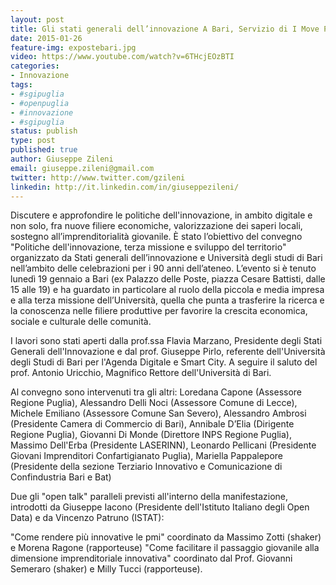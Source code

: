 ```yaml
---
layout: post
title: Gli stati generali dell’innovazione A Bari, Servizio di I Move Puglia
date: 2015-01-26
feature-img: expostebari.jpg
video: https://www.youtube.com/watch?v=6THcjEOzBTI
categories:
- Innovazione
tags:
- #sgipuglia
- #openpuglia
- #innovazione
- #sgipuglia
status: publish
type: post
published: true
author: Giuseppe Zileni
email: giuseppe.zileni@gmail.com
twitter: http://www.twitter.com/gzileni
linkedin: http://it.linkedin.com/in/giuseppezileni/
---
```


Discutere e approfondire le politiche dell'innovazione, in ambito digitale e non solo, fra nuove filiere economiche, valorizzazione dei saperi locali, sostegno all’imprenditorialità giovanile. È stato l’obiettivo del convegno "Politiche dell'innovazione, terza missione e sviluppo del territorio" organizzato da Stati generali dell’innovazione e Università degli studi di Bari nell’ambito delle celebrazioni per i 90 anni dell’ateneo. L’evento si è tenuto lunedì 19 gennaio a Bari (ex Palazzo delle Poste, piazza Cesare Battisti, dalle 15 alle 19) e ha guardato in particolare al ruolo della piccola e media impresa e alla terza missione dell’Università, quella che punta a trasferire la ricerca e la conoscenza nelle filiere produttive per favorire la crescita economica, sociale e culturale delle comunità.
<!--more-->
I lavori sono stati aperti dalla prof.ssa Flavia Marzano, Presidente degli Stati Generali dell'Innovazione e dal prof. Giuseppe Pirlo, referente dell'Università degli Studi di Bari per l'Agenda Digitale e Smart City. A seguire il saluto del prof. Antonio Uricchio, Magnifico Rettore dell'Università di Bari.

Al convegno sono intervenuti tra gli altri: Loredana Capone (Assessore Regione Puglia), Alessandro Delli Noci (Assessore Comune di Lecce), Michele Emiliano (Assessore Comune San Severo), Alessandro Ambrosi (Presidente Camera di Commercio di Bari), Annibale D’Elia (Dirigente Regione Puglia), Giovanni Di Monde (Direttore INPS Regione Puglia), Massimo Dell'Erba (Presidente LASERINN), Leonardo Pellicani (Presidente Giovani Imprenditori Confartigianato Puglia), Mariella Pappalepore (Presidente della sezione Terziario Innovativo e Comunicazione di Confindustria Bari e Bat) 

Due gli "open talk" paralleli previsti all'interno della manifestazione, introdotti da Giuseppe Iacono (Presidente dell'Istituto Italiano degli Open Data) e da Vincenzo Patruno (ISTAT):

"Come rendere più innovative le pmi" coordinato da Massimo Zotti (shaker) e Morena Ragone (rapporteuse)
"Come facilitare il passaggio giovanile alla dimensione imprenditoriale innovativa" coordinato dal Prof. Giovanni Semeraro (shaker) e Milly Tucci (rapporteuse).

